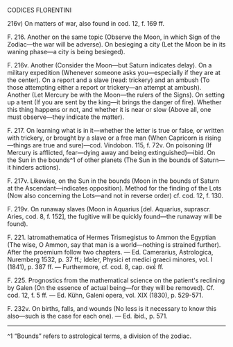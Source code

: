 CODICES FLORENTINI

216v) On matters of war, also found in cod. 12, f. 169 ff.

F. 216. Another on the same topic (Observe the Moon, in which Sign of the Zodiac—the war will be adverse).
On besieging a city (Let the Moon be in its waning phase—a city is being besieged).

F. 216v. Another (Consider the Moon—but Saturn indicates delay).
On a military expedition (Whenever someone asks you—especially if they are at the center).
On a report and a slave (read: trickery) and an ambush (To those attempting either a report or trickery—an attempt at ambush).
Another (Let Mercury be with the Moon—the rulers of the Signs).
On setting up a tent (If you are sent by the king—it brings the danger of fire).
Whether this thing happens or not, and whether it is near or slow (Above all, one must observe—they indicate the matter).

F. 217. On learning what is in it—whether the letter is true or false, or written with trickery, or brought by a slave or a free man (When Capricorn is rising—things are true and sure)—cod. Vindobon. 115, f. 72v.
On poisoning (If Mercury is afflicted, fear—dying away and being extinguished)—ibid.
On the Sun in the bounds^1 of other planets (The Sun in the bounds of Saturn—it hinders actions).

F. 217v. Likewise, on the Sun in the bounds (Moon in the bounds of Saturn at the Ascendant—indicates opposition).
Method for the finding of the Lots (Now also concerning the Lots—and not in reverse order) cf. cod. 12, f. 130.

F. 219v. On runaway slaves (Moon in Aquarius [del. Aquarius, suprascr. Aries, cod. 8, f. 152], the fugitive will be quickly found—the runaway will be found).

F. 221. Iatromathematica of Hermes Trismegistus to Ammon the Egyptian (The wise, O Ammon, say that man is a world—nothing is strained further). After the proemium follow two chapters.
— Ed. Camerarius, Astrologica, Nuremberg 1532, p. 37 ff.; Ideler, Physici et medici graeci minores, vol. I (1841), p. 387 ff. — Furthermore, cf. cod. 8, cap. σκέ ff.

F. 225. Prognostics from the mathematical science on the patient's reclining by Galen (On the essence of actual being—for they will be removed). Cf. cod. 12, f. 5 ff. — Ed. Kühn, Galeni opera, vol. XIX (1830), p. 529-571.

F. 232v. On births, falls, and wounds (No less is it necessary to know this also—such is the case for each one). — Ed. ibid., p. 571.

---

^1 “Bounds” refers to astrological terms, a division of the zodiac.